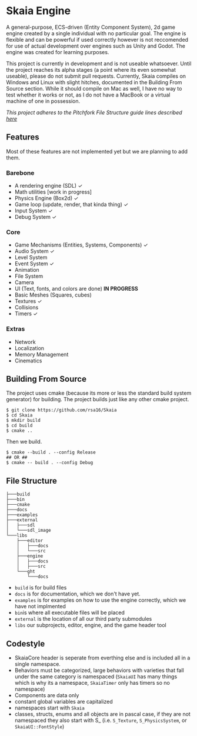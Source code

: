 # Skaia Engine
A general-purpose, ECS-driven (Entity Component System), 2d game engine created by a single individual with no particular goal. The engine is flexible and can be powerful if used correctly however is not reccomended for use of actual development over engines such as Unity and Godot. The engine was created for learning purposes.

This project is currently in development and is not useable whatsoever. Until the project reaches its alpha stages (a point where its even somewhat useable), please do not submit pull requests. Currently, Skaia compiles on Windows and Linux with slight hitches, documented in the Building From Source section. While it should compile on Mac as well, I have no way to test whether it works or not, as I do not have a MacBook or a virtual machine of one in possession.

*This project adheres to the Pitchfork File Structure guide lines described [here](https://api.csswg.org/bikeshed/?force=1&url=https://raw.githubusercontent.com/vector-of-bool/pitchfork/develop/data/spec.bs)*

## Features
Most of these features are not implemented yet but we are planning to add them.
### Barebone
- A rendering engine (SDL) ✓
- Math utilities [work in progress]
- Physics Engine (Box2d) ✓
- Game loop (update, render, that kinda thing) ✓
- Input System ✓
- Debug System ✓

### Core
- Game Mechanisms (Entities, Systems, Components) ✓
- Audio System ✓
- Level System
- Event System ✓
- Animation
- File System
- Camera
- UI (Text, fonts, and colors are done)  **IN PROGRESS**
- Basic Meshes (Squares, cubes)
- Textures ✓
- Collisions
- Timers ✓

### Extras
- Network
- Localization
- Memory Management
- Cinematics

## Building From Source
The project uses cmake (because its more or less the standard build system generator) for building. The project builds just like any other cmake project.
```
$ git clone https://github.com/rsa16/Skaia
$ cd Skaia
$ mkdir build
$ cd build
$ cmake ..
```
Then we build.
```
$ cmake --build . --config Release
## OR ##
$ cmake -- build . --config Debug
```


## File Structure
```
├───build
├───bin
├───cmake
├───docs
├───examples
├───external
│   ├───sdl
│   └───sdl_image
└───libs
    ├───editor
    │   ├───docs
    │   └───src
    ├───engine
    │   ├───docs
    │   ├───src
    └───ght
        └───docs
```
- `build` is for build files
- `docs` is for documentation, which we don't have yet.
- `examples` is for examples on how to use the engine correctly, which we have not implmented
- `bin`is where all executable files will be placed
- `external` is the location of all our third party submodules
- `libs` our subprojects, editor, engine, and the game header tool

## Codestyle

- SkaiaCore header is seperate from everthing else and is included all in a single namespace.
- Behaviors must be categorized, large behaviors with varieties that fall under the same category is namespaced (`SkaiaUI` has many things which is why its a namespace, `SkaiaTimer` only has timers so no namespace)
- Components are data only
- constant global variables are capitalized
- namespaces start with `Skaia`
- classes, structs, enums and all objects are in pascal case, if they are not namespaced they also start with S_ (i.e. `S_Texture`, `S_PhysicsSystem`, or `SkaiaUI::FontStyle`)
